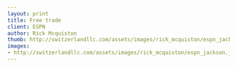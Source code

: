```yaml
--- 
layout: print
title: Free trade
client: ESPN
author: Rick Mcquiston
thumb: http://switzerlandllc.com/assets/images/rick_mcquiston/espn_jackson-small.jpg
images: 
- http://switzerlandllc.com/assets/images/rick_mcquiston/espn_jackson.jpg
---
```

